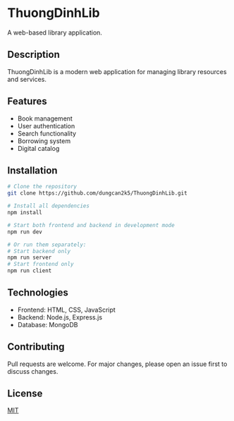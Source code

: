 # ThuongDinhLib

A web-based library application.

## Description

ThuongDinhLib is a modern web application for managing library resources and services.

## Features

- Book management
- User authentication
- Search functionality
- Borrowing system
- Digital catalog

## Installation

```bash
# Clone the repository
git clone https://github.com/dungcan2k5/ThuongDinhLib.git

# Install all dependencies
npm install

# Start both frontend and backend in development mode
npm run dev

# Or run them separately:
# Start backend only
npm run server
# Start frontend only
npm run client
```

## Technologies

- Frontend: HTML, CSS, JavaScript
- Backend: Node.js, Express.js
- Database: MongoDB

## Contributing

Pull requests are welcome. For major changes, please open an issue first to discuss changes.

## License

[MIT](https://choosealicense.com/licenses/mit/)
